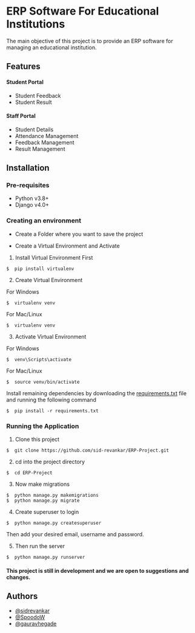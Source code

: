 # ERP Software For Educational Institutions

The main objective of this project is to provide an ERP software for managing an educational institution.




## Features

#### Student Portal
- Student Feedback
- Student Result

#### Staff Portal
- Student Details
- Attendance Management
- Feedback Management
- Result Management



## Installation

### Pre-requisites

- Python v3.8+
- Django v4.0+

### Creating an environment
- Create a Folder where you want to save the project

- Create a Virtual Environment and Activate

1. Install Virtual Environment First
```
$  pip install virtualenv
```

2. Create Virtual Environment

For Windows
```
$  virtualenv venv
```
For Mac/Linux
```
$  virtualenv venv
```

3. Activate Virtual Environment

For Windows
```
$  venv\Scripts\activate
```

For Mac/Linux
```
$  source venv/bin/activate
```


Install remaining dependencies by downloading the [requirements.txt](https://raw.githubusercontent.com/sid-revankar/ERP-Project/master/requirements.txt) file and running the following command

```
$  pip install -r requirements.txt
```

### Running the Application

1. Clone this project
```
$  git clone https://github.com/sid-revankar/ERP-Project.git
```

2. cd into the project directory
```
$  cd ERP-Project
```

3. Now make migrations
```
$  python manage.py makemigrations
$  python manage.py migrate
```

4. Create superuser to login
```
$  python manage.py createsuperuser
```
Then add your desired email, username and password.

5. Then run the server
```
$  python manage.py runserver
```

#### This project is still in development and we are open to suggestions and changes. 


## Authors

- [@sidrevankar](https://github.com/sid-revankar)
- [@SpoodoW](https://github.com/SpoodoW)
- [@gauravhegade](https://github.com/gauravhegade)
